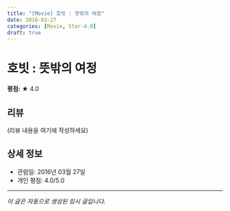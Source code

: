 ```yaml
---
title: "[Movie] 호빗 : 뜻밖의 여정"
date: 2016-03-27
categories: [Movie, Star-4.0]
draft: true
---
```


# 호빗 : 뜻밖의 여정

**평점:** ★ 4.0

## 리뷰

(리뷰 내용을 여기에 작성하세요)

## 상세 정보

- 관람일: 2016년 03월 27일
- 개인 평점: 4.0/5.0

---

*이 글은 자동으로 생성된 임시 글입니다.*
